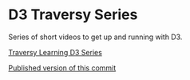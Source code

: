 # D3 Traversy Series

Series of short videos to get up and running with D3.

[Traversy Learning D3 Series](https://www.youtube.com/playlist?list=PLillGF-RfqbY8Vy_G5WxXwhZx4eXI6Oea)

[Published version of this commit](https://traversy-d3-chgxjlpeag.now.sh/)
